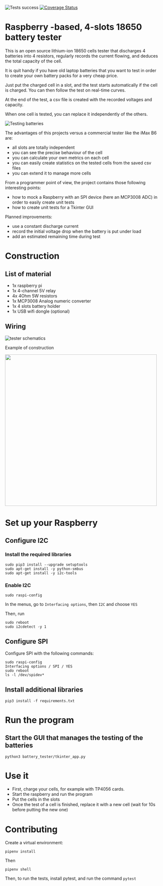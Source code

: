 
![](https://api.travis-ci.com/Geocali/18650_tester.svg?branch=master&status=passed "Tests success")
[![Coverage Status](https://coveralls.io/repos/github/Geocali/18650_tester/badge.svg?branch=master)](https://coveralls.io/github/Geocali/18650_tester?branch=master&service=github)

# Raspberry -based, 4-slots 18650 battery tester

This is an open source lithium-ion 18650 cells tester that discharges 4 batteries into 4 resistors, regularly records the current flowing, and deduces the total capacity of the cell.

It is quit handy if you have old laptop batteries that you want to test in order to create your own battery packs for a very cheap price.

Just put the charged cell in a slot, and the test starts automatically if the cell is charged. You can then follow the test on real-time curves.

At the end of the test, a csv file is created with the recorded voltages and capacity.

When one cell is tested, you can replace it independently of the others.

![Testing batteries](docs/example.gif)

The advantages of this projects versus a commercial tester like the iMax B6 are:
- all slots are totally independent
- you can see the precise behaviour of the cell
- you can calculate your own metrics on each cell
- you can easily create statistics on the tested cells from the saved csv files
- you can extend it to manage more cells

From a programmer point of view, the project contains those following interesting points:
- how to mock a Raspberry with an SPI device (here an MCP3008 ADC) in order to easily create unit tests
- how to create unit tests for a Tkinter GUI

Planned improvements:
- use a constant discharge current
- record the initial voltage drop when the battery is put under load
- add an estimated remaining time during test

# Construction

## List of material

- 1x raspberry pi
- 1x 4-channel 5V relay
- 4x 4Ohm 5W resistors
- 1x MCP3008 Analog numeric converter
- 1x 4 slots battery holder
- 1x USB wifi dongle (optional)

## Wiring

![tester schematics](docs/schematic.png)

Example of construction

<!-- ![construction example](docs/constructed_tester.jpg) -->
<img src="docs/constructed_tester.jpg" width="500" />

# Set up your Raspberry

## Configure I2C

### Install the required libraries

```
sudo pip3 install --upgrade setuptools
sudo apt-get install -y python-smbus
sudo apt-get install -y i2c-tools
```

### Enable I2C

```
sudo raspi-config
```
In the menus, go to `Interfacing options`, then `I2C` and choose `YES`

Then, run

```
sudo reboot
sudo i2cdetect -y 1
```

## Configure SPI

Configure SPI with the following commands:

```
sudo raspi-config
Interfacing options / SPI / YES
sudo reboot
ls -l /dev/spidev*
```

## Install additional libraries
```
pip3 install -f requirements.txt
```

# Run the program

## Start the GUI that manages the testing of the batteries
```
python3 battery_tester/tkinter_app.py
```


# Use it

- First, charge your cells, for example with TP4056 cards.
- Start the raspberry and run the program
- Put the cells in the slots
- Once the test of a cell is finished, replace it with a new cell (wait for 10s before putting the new one)


# Contributing

Create a virtual environment:
```
pipenv install
```

Then
```
pipenv shell
```

Then, to run the tests, install pytest, and run the command ```pytest```